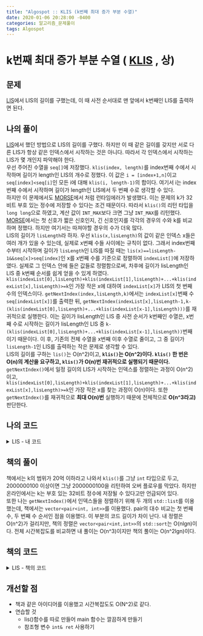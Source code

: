 ```yaml
---
title: "Algospot :: KLIS (k번째 최대 증가 부분 수열)"
date: 2020-01-06 20:28:00 -0400
categories: 알고리즘_문제풀이 
tags: Algospot
---
```


# k번째 최대 증가 부분 수열 ( [KLIS](https://algospot.com/judge/problem/read/KLIS) , 상)

## 문제
[LIS](https://algospot.com/judge/problem/read/LIS)에서 LIS의 길이를 구했는데, 이 때 사전 순서대로 맨 앞에서 k번째인 LIS를 출력하면 된다.

## 나의 풀이
[LIS](https://algospot.com/judge/problem/read/LIS)에서 했던 방법으로 LIS의 길이를 구했다. 하지만 이 때 같은 길이를 갖지만 서로 다른 LIS가 항상 같은 인덱스에서 시작하는 것은 아니다. 따라서 각 인덱스에서 시작하는 LIS가 몇 개인지 파악해야 한다.  
우선 주어진 수열을 `seq[]`에 저장했다. `klis(index, length)`를 index번째 수에서 시작하며 길이가 length인 LIS의 개수로 정했다. 이 값은 `i = [index+1,n]`이고 `seq[index]<seq[i]`인 모든 i에 대해 `klis(i, length-1)`의 합이다. 여기서 i는 index번째 수에서 시작하며 길이가 length인 LIS에서 두 번째 수로 생각할 수 있다.  
하지만 이 문제에서도 [MORSE](https://algospot.com/judge/problem/read/MORSE)에서 처럼 런타임에러가 발생했다. 이는 문제의 k가 32비트 부호 있는 정수에 저장할 수 있다는 조건 때문이다. 따라서 `klis()`의 리턴 타입을 `long long`으로 하였고, 계산 값이 `INT_MAX`보다 크면 그냥 `INT_MAX`를 리턴했다.  
[MORSE](https://algospot.com/judge/problem/read/MORSE)에서는 첫 신호가 짧은 신호인지, 긴 신호인지를 각각의 경우의 수와 k를 비교하며 정했다. 하지만 여기서는 따져야할 경우의 수가 더욱 많다.  
LIS의 길이가 `lisLength`라 하자. 우선 `klis(x,lisLength)`의 값이 같은 인덱스 x들은 여러 개가 있을 수 있는데, 실제로 x번째 수들 사이에는 규칙이 없다. 그래서 index번째 수부터 시작하며 길이가 `lisLength`인 LIS를 따질 때는 `lis(x)==lisLength-1&&seq[x]>seq[index]`인 x를 x번째 수를 기준으로 정렬하여 `indexList[]`에 저장하였다. 실제로 그 인덱스 안에 들은 값들로 정렬함으로써, 차후에 길이가 lisLength인 LIS 중 k번째 순서를 쉽게 얻을 수 있게 하였다.
`klis(indexList[0],lisLength)+klis(indexList[1],lisLength)+...+klis(indexList[x],lisLength)>=k`인 가장 작은 x에 대하여 `indexList[x]`가 LIS의 첫 번째 수의 인덱스이다. `getNextIndex(index,lisLength,k)`에서는 `indexList[x]`번째 수 `seq[indexList[x]]`를 출력한 뒤, `getNextIndex(indexList[x],lisLength-1,k-(klis(indexList[0],lisLength)+...+klis(indexList[x-1],lisLength)))`를 재귀적으로 실행한다. 이는 길이가 lisLength인 LIS 중 사전 순서가 k번째인 수열은, x번째 수로 시작하는 길이가 lisLength인 LIS 중 `k-(klis(indexList[0],lisLength)+...+klis(indexList[x-1],lisLength))`번째 이기 때문이다. 이 후, 기존의 전체 수열을 x번째 이후 수열로 줄이고, 그 중 길이가 `lisLength-1`인 LIS를 출력하는 작은 문제로 생각할 수 있다.  
LIS의 길이를 구하는 `lis()`는 O(n^2)이고, **`klis()`는 O(n^2)이다. `klis()` 한 번은 O(n)의 계산을 요구하고, `klis()`가 O(n)번 재귀적으로 실행되기 때문이다.** `getNextIndex()`에서 일정 길이의 LIS가 시작하는 인덱스를 정렬하는 과정이 O(n^2)이고, `klis(indexList[0],lisLength)+klis(indexList[1],lisLength)+...+klis(indexList[x],lisLength)>=k`인 가장 작은 x를 찾는 과정이 O(n)이다. 또한 `getNextIndex()`를 재귀적으로 **최대 O(n)번** 실행하기 때문에 전체적으로 **O(n^3라고)** 판단한다.
  
## 나의 코드

<details>
<summary>LIS - 내 코드</summary>
<div markdown="1">

```
#include <stdio.h>
#include <string.h>
#include <iostream>
#include <utility>
#include <vector>
#include <algorithm>
#include <list>
#include <string>
#include <climits>

#ifdef _MSC_VER
#define _CRT_SCURE_NO_WARNINGS
#endif
int lis(int index);
long long int klis(int index, int length);
using namespace std;
int iter, n, lisLength;
long long int k;
int seq[501], lisCache[501];
long long int klisCache[501][501];
void getNextIndex(int index, int length, long long int order);
string answer;
int main()
{

    ios::sync_with_stdio(false);
    cin.tie(NULL);
    cin >> iter;
    for (int i = 0; i < iter; i++)
    {
        memset(seq, -1, sizeof seq);
        memset(lisCache, -1, sizeof lisCache);
        memset(klisCache, -1, sizeof klisCache);
        cin >> n >> k;
        for (int j = 1; j <= n; j++)
        {
            cin >> seq[j];
        }
        seq[0] = -2;
        lisLength = lis(0) - 1;

        cout << lisLength << endl;
        answer = "";
        getNextIndex(0, lisLength + 1, k);
        cout << answer;
        cout << endl;
    }

    return 0;
}

long long int klis(int index, int length)
{
    if (length == 1)
        return 1;
    long long int &ret = klisCache[index][length];
    if (ret != -1)
        return ret;
    ret = 0;
    for (int i = index + 1; i <= n; i++)
    {
        if (seq[i] > seq[index])
            ret += klis(i, length - 1);
        if (ret > INT_MAX)
        {
            ret = INT_MAX;
            break;
        }
    }

    return ret;
}

int lis(int index)
{
    if (index == n)
        return 1;
    int &ret = lisCache[index];
    if (ret != -1)
        return ret;
    ret = 1;
    for (int i = index + 1; i <= n; i++)
    {
        if (seq[index] < seq[i])
            ret = max(ret, lis(i) + 1);
    }
    return ret;
}

void getNextIndex(int index, int length, long long int order)
{
    if (length < 1)
        return;
    list<int> indexList, valueList;
    list<int>::iterator indexIter, valueIter;
    indexList.clear();
    valueList.clear();
    for (int j = index + 1; j <= n; j++)
    {
        if (lis(j) == length - 1 && seq[j] > seq[index])
        {
            if (valueList.empty())
            {
                valueList.insert(valueList.begin(), seq[j]);
                indexList.insert(indexList.begin(), j);
            }
            else
            {
                indexIter = indexList.begin();
                for (valueIter = valueList.begin(); valueIter != valueList.end(); ++valueIter)
                {
                    if (*valueIter > seq[j])
                    {
                        valueList.insert(valueIter, seq[j]);
                        indexList.insert(indexIter, j);
                        break;
                    }
                    ++indexIter;
                }
            }
        }
    }

    indexIter = indexList.begin();
    long long int sum = 0, tempsum = 0;
    for (valueIter = valueList.begin(); valueIter != valueList.end(); ++valueIter)
    {
        sum += length > 1 ? klis(*indexIter, length - 1) : 1;
        if (sum >= order)
        {
            break;
        }
        tempsum = sum;
        ++indexIter;
    }
    if (index > 0)
        answer += to_string(seq[index]) + " ";
    getNextIndex(*indexIter, length - 1, order - tempsum);
}
```  

</div>
</details>  


## 책의 풀이
책에서는 k의 범위가 20억 이하라고 나와서 `klis()`를 그냥 `int` 타입으로 두고, 2000000100 이상이면 그냥 2000000100을 리턴하여 오버 플로우를 막았다. 하지만 온라인에서는 k는 부호 있는 32비트 정수에 저장될 수 있다고만 언급되어 있다.  
또한 나는 `getNextIndex()`에서 인덱스들을 정렬하기 위해 두 개의 `std::list`를 이용했는데, 책에서는 `vector<pair<int, int>>`를 이용했다. pair의 대수 비교는 첫 번째 수, 두 번째 수 순서인 점을 이용했다. 이 부분의 코드 길이가 차이 난다. 내 정렬은 O(n^2)가 걸리지만, 책의 정렬은 `vector<pair<int,int>>`의 `std::sort`는 O(nlgn)이다. 전체 시간복잡도를 비교하면 내 풀이는 O(n^3)이지만 책의 풀이는 O(n^2lgn)이다.

## 책의 코드

<details>
<summary>LIS - 책의 코드</summary>
<div markdown="1">

  
```
#include <stdio.h>
#include <string.h>
#include <iostream>
#include <utility>
#include <vector>
#include <algorithm>

#ifdef _MSC_VER
#define _CRT_SCURE_NO_WARNINGS
#endif


using namespace std;
vector<int> Vector;
vector<int> lisVector;
int lis(int index);
int main()
{
    ios::sync_with_stdio(false);
    cin.tie(NULL);
    int iters;
    cin >> iters;
    for (int i = 0; i < iters; i++)
    {
        int size;
        cin>>size;
        Vector.clear();
        lisVector.clear();
        lisVector.resize(size);
        for (int j=0;j<size;j++) {
            int read;
            cin>>read;
            Vector.push_back(read);
        }
        // 여기까지는 size개의 정수로 이루어진 수열을 arr에 저장하는 과정
        int answer=1;
        for (int j=0;j<size;j++) {
            answer=max(answer,lis(j));
        }
        cout<<answer<<endl;
    }
    return 0;
}

int lis(int index) {
    int& answer = lisVector[index];
    if (answer!=0)
        return lisVector[index];
    answer=1;
    for (int i=index+1;i<Vector.size();i++) {
        if(Vector[index]<Vector[i])
            answer=max(answer,lis(i)+1);
    }
    return answer;
}
```
</div>
</details>  
  
## 개선할 점
- 책과 같은 아이디어를 이용했고 시간복잡도도 O(N^2)로 같다.  
- 연습할 것
  - lis()함수를 따로 만들어 main 함수는 깔끔하게 만들기
  - 참조형 변수 `int& ret` 사용하기
